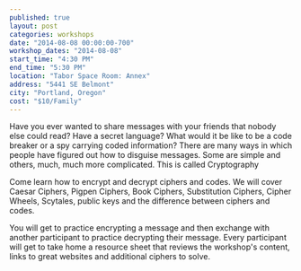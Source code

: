 ```yaml
---
published: true
layout: post
categories: workshops
date: "2014-08-08 00:00:00-700"
workshop_dates: "2014-08-08"
start_time: "4:30 PM"
end_time: "5:30 PM"
location: "Tabor Space Room: Annex"
address: "5441 SE Belmont"
city: "Portland, Oregon"
cost: "$10/Family"
---
```


Have you ever wanted to share messages with your friends that nobody else could read? Have a secret language? What would it be like to be a code breaker or a spy carrying coded information? There are many ways in which people have figured out how to disguise messages. Some are simple and others, much, much more complicated. This is called Cryptography

Come learn how to encrypt and decrypt ciphers and codes. We will cover Caesar Ciphers, Pigpen Ciphers, Book Ciphers, Substitution Ciphers, Cipher Wheels, Scytales, public keys and the difference between ciphers and codes.

You will get to practice encrypting a message and then exchange with another participant to practice decrypting their message.  Every participant will get to take home a resource sheet that reviews the workshop's content, links to great websites and additional ciphers to solve.